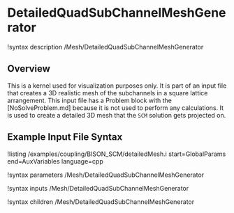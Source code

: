 # DetailedQuadSubChannelMeshGenerator

!syntax description /Mesh/DetailedQuadSubChannelMeshGenerator

## Overview

<!-- -->

This is a kernel used for visualization purposes only. It is part of an input file that creates
a 3D realistic mesh of the subchannels in a square lattice arrangement. This input file has a Problem block
with the [NoSolveProblem.md] because it is not used to perform any calculations. It is used to create a detailed 3D mesh that the `SCM` solution
gets projected on.

## Example Input File Syntax

!listing /examples/coupling/BISON_SCM/detailedMesh.i start=GlobalParams end=AuxVariables language=cpp

!syntax parameters /Mesh/DetailedQuadSubChannelMeshGenerator

!syntax inputs /Mesh/DetailedQuadSubChannelMeshGenerator

!syntax children /Mesh/DetailedQuadSubChannelMeshGenerator
